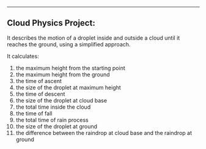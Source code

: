 ----------------------
Cloud Physics Project:
----------------------

It describes the motion of a droplet inside and outside a cloud until it reaches the ground, using a simplified approach.

It calculates:
1) the maximum height from the starting point
2) the maximum height from the ground
3) the time of ascent
4) the size of the droplet at maximum height
5) the time of descent
6) the size of the droplet at cloud base
7) the total time inside the cloud
8) the time of fall
9) the total time of rain process
10) the size of the droplet at ground
11) the difference between the raindrop at cloud base and the raindrop at ground
